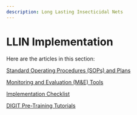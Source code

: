 ```yaml
---
description: Long Lasting Insecticidal Nets
---
```


# LLIN Implementation

Here are the articles in this section:

[Standard Operating Procedures (SOPs) and Plans](standard-operating-procedures-sops-and-plans/)

[Monitoring and Evaluation (M\&E) Tools](monitoring-and-evaluation-m-and-e-tools.md)

[Implementation Checklist](implementation-checklist.md)

[DIGIT Pre-Training Tutorials](digit-pre-training-tutorials.md)

